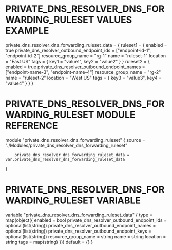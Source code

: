 # PRIVATE_DNS_RESOLVER_DNS_FORWARDING_RULESET VALUES EXAMPLE
private_dns_resolver_dns_forwarding_ruleset_data = {
  ruleset1 = {
    enabled                                = true
    private_dns_resolver_outbound_endpoint_ids = ["endpoint-id-1", "endpoint-id-2"]
    resource_group_name                   = "rg-1"
    name                                  = "ruleset-1"
    location                              = "East US"
    tags                                  = { key1 = "value1", key2 = "value2" }
  }
  ruleset2 = {
    enabled                                = true
    private_dns_resolver_outbound_endpoint_names = ["endpoint-name-3", "endpoint-name-4"]
    resource_group_name                   = "rg-2"
    name                                  = "ruleset-2"
    location                              = "West US"
    tags                                  = { key3 = "value3", key4 = "value4" }
  }
}

# PRIVATE_DNS_RESOLVER_DNS_FORWARDING_RULESET MODULE REFERENCE
module "private_dns_resolver_dns_forwarding_ruleset" {
        source = "./Modules/private_dns_resolver_dns_forwarding_ruleset"

        private_dns_resolver_dns_forwarding_ruleset_data = var.private_dns_resolver_dns_forwarding_ruleset_data
}

# PRIVATE_DNS_RESOLVER_DNS_FORWARDING_RULESET VARIABLE
variable "private_dns_resolver_dns_forwarding_ruleset_data" {
  type    = map(object({
    enabled                                = bool
    private_dns_resolver_outbound_endpoint_ids = optional(list(string))
    private_dns_resolver_outbound_endpoint_names = optional(list(string))
    private_dns_resolver_outbound_endpoint_keys  = optional(list(string))
    resource_group_name                   = string
    name                                  = string
    location                              = string
    tags                                  = map(string)
  }))
  default = {}
}
